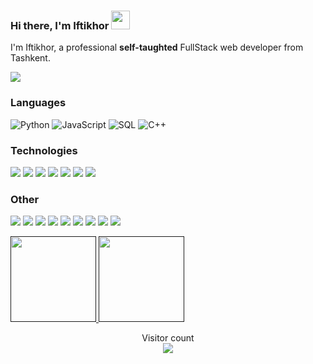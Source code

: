 ###  Hi there, I'm Iftikhor <img width="30" src="https://camo.githubusercontent.com/e8e7b06ecf583bc040eb60e44eb5b8e0ecc5421320a92929ce21522dbc34c891/68747470733a2f2f6d656469612e67697068792e636f6d2f6d656469612f6876524a434c467a6361737252346961377a2f67697068792e676966">

I'm Iftikhor, a professional **self-taughted** FullStack web developer from Tashkent.

[![](https://img.shields.io/badge/-Telegram-FFF?&logo=Telegram)](https://t.me/shukur_salimov)


### Languages

![Python](https://img.shields.io/badge/-Python-000?&logo=Python)
![JavaScript](https://img.shields.io/badge/-JavaScript-000?&logo=JavaScript)
![SQL](https://img.shields.io/badge/-SQL-000?&logo=MySQL)
![C++](https://img.shields.io/badge/-C++-000?&logo=C++)

### Technologies

![](https://img.shields.io/badge/-Django-000?&logo=Django)
![](https://img.shields.io/badge/-FastAPI-000?&logo=FastAPI)
![](https://img.shields.io/badge/-Flask-000?&logo=Flask)
![](https://img.shields.io/badge/-Graphql-000?&logo=graphql)
![](https://img.shields.io/badge/-jQuery-000?&logo=jQuery&logoColor=0769AD)
![](https://img.shields.io/badge/-Bootstrap-000?&logo=Bootstrap)
![](https://img.shields.io/badge/-PostgreSQL-000?&logo=PostgreSQL)

### Other

![](https://img.shields.io/badge/-HTML-000?&logo=html5)
![](https://img.shields.io/badge/-CSS-000?&logo=css3&logoColor=1572B6)
![](https://img.shields.io/badge/-Sass-000?&logo=sass&logoColor=CC6699)
![](https://img.shields.io/badge/-Git-000?&logo=Git)
![](https://img.shields.io/badge/-Docker-000?&logo=Docker)
![](https://img.shields.io/badge/-nginx-000?&logo=nginx)
![](https://img.shields.io/badge/-postman-000?&logo=postman)
![](https://img.shields.io/badge/-Heroku-000?&logo=heroku&logoColor=430098)
![](https://img.shields.io/badge/-AWS-000?&logo=Amazon-AWS&logoColor=F90)

<a href="">
  <img height="137px" src="https://github-readme-stats.vercel.app/api?username=IftixorInTouch&hide_title=true&hide_border=true&show_icons=true&include_all_commits=true&count_private=true&line_height=21&text_color=000&icon_color=000&bg_color=0,ea6161,ffc64d,fffc4d,52fa5a&theme=graywhite"/>  
</a>
<a href="">
  <img height="137px" src="https://github-readme-stats.vercel.app/api/top-langs/?username=IftixorInTouch&hide=html&hide_title=true&hide_border=true&layout=compact&langs_count=6&text_color=000&icon_color=fff&bg_color=0,52fa5a,4dfcff,c64dff&theme=graywhite" />
</a>

<p align="center"> 
  Visitor count<br>
  <a href="">
    <img src="https://profile-counter.glitch.me/IftixorInTouch/count.svg" />
  </a>
</p>

<!--
**IftixorInTouch/IftixorInTouch** is a ✨ _special_ ✨ repository because its `README.md` (this file) appears on your GitHub profile.

Here are some ideas to get you started:

- 🔭 I’m currently working on ...
- 🌱 I’m currently learning ...
- 👯 I’m looking to collaborate on ...
- 🤔 I’m looking for help with ...
- 💬 Ask me about ...
- 📫 How to reach me: ...
- 😄 Pronouns: ...
- ⚡ Fun fact: ...
-->
